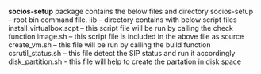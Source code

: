 **socios-setup** package contains the below files and directory 
socios-setup – root bin command file. 
lib – directory contains with below script files 
install_virtualbox.scpt – this script file will be run by calling the check function 
image.sh – this script file is included in the above file as source 
create_vm.sh – this file will be run by calling the build function 
csrutil_status.sh – this file detect the SIP status and run it accordingly 
disk_partition.sh - this file will help to create the partation in disk space 

